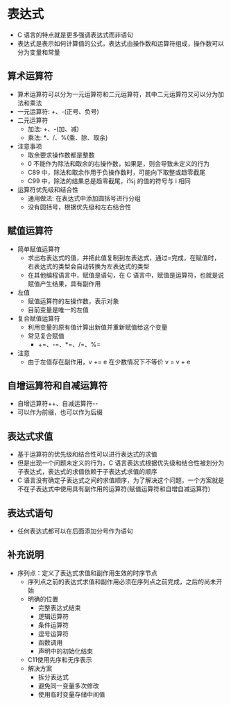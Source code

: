 # 表达式

- C 语言的特点就是更多强调表达式而非语句
- 表达式是表示如何计算值的公式，表达式由操作数和运算符组成，操作数可以分为变量和常量

## 算术运算符

- 算术运算符可以分为一元运算符和二元运算符，其中二元运算符又可以分为加法和乘法
- 一元运算符: +、-(正号、负号)
- 二元运算符
  - 加法: +、-(加、减)
  - 乘法: \*、/、%(乘、除、取余)
- 注意事项
  - 取余要求操作数都是整数
  - 0 不能作为除法和取余的右操作数，如果是，则会导致未定义的行为
  - C89 中，除法和取余作用于负操作数时，可能向下取整或趋零截尾
  - C99 中，除法的结果总是趋零截尾，i%j 的值的符号与 i 相同
- 运算符优先级和结合性
  - 通用做法: 在表达式中添加圆括号进行分组
  - 没有圆括号，根据优先级和左右结合性

## 赋值运算符

- 简单赋值运算符
  - 求出右表达式的值，并把此值复制到左表达式，通过=完成，在赋值时，右表达式的类型会自动转换为左表达式的类型
  - 在其他编程语言中，赋值是语句，在 C 语言中，赋值是运算符，也就是说赋值产生结果，具有副作用
- 左值
  - 赋值运算符的左操作数，表示对象
  - 目前变量是唯一的左值
- 复合赋值运算符
  - 利用变量的原有值计算出新值并重新赋值给这个变量
  - 常见复合赋值
    - +=、-=、\*=、/=、%=
- 注意
  - 由于左值存在副作用，v += e 在少数情况下不等价 v = v + e

## 自增运算符和自减运算符

- 自增运算符++、自减运算符--
- 可以作为前缀，也可以作为后缀

## 表达式求值

- 基于运算符的优先级和结合性可以进行表达式的求值
- 但是出现一个问题未定义的行为，C 语言表达式根据优先级和结合性被划分为子表达式，表达式的求值依赖于子表达式求值的顺序
- C 语言没有确定子表达式之间的求值顺序，为了解决这个问题，一个方案就是不在子表达式中使用具有副作用的运算符(赋值运算符和自增自减运算符)

## 表达式语句

- 任何表达式都可以在后面添加分号作为语句

## 补充说明

- 序列点：定义了表达式求值和副作用生效的时序节点
  - 序列点之前的表达式求值和副作用必须在序列点之前完成，之后的尚未开始
  - 明确的位置
    - 完整表达式结束
    - 逻辑运算符
    - 条件运算符
    - 逗号运算符
    - 函数调用
    - 声明中的初始化结束
  - C11使用先序和无序表示
  - 解决方案
    - 拆分表达式
    - 避免同一变量多次修改
    - 使用临时变量存储中间值
 
